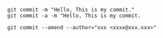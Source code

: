 


`git commit -m "Hello, This is my commit."`     
`git commit -a -m "Hello, This is my commit.`  

`git commit --amend --author="xxx <xxxx@xxx.xxx>"`

